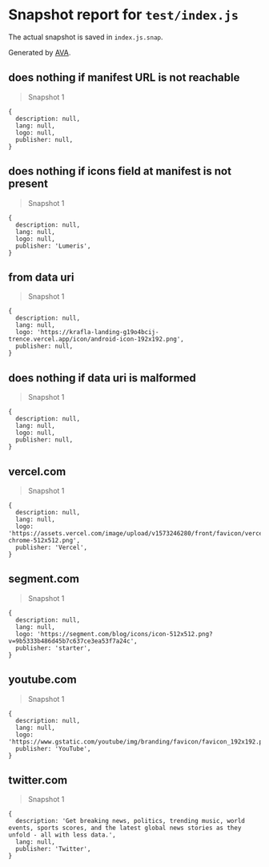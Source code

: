 # Snapshot report for `test/index.js`

The actual snapshot is saved in `index.js.snap`.

Generated by [AVA](https://avajs.dev).

## does nothing if manifest URL is not reachable

> Snapshot 1

    {
      description: null,
      lang: null,
      logo: null,
      publisher: null,
    }

## does nothing if icons field at manifest is not present

> Snapshot 1

    {
      description: null,
      lang: null,
      logo: null,
      publisher: 'Lumeris',
    }

## from data uri

> Snapshot 1

    {
      description: null,
      lang: null,
      logo: 'https://krafla-landing-g19o4bcij-trence.vercel.app/icon/android-icon-192x192.png',
      publisher: null,
    }

## does nothing if data uri is malformed

> Snapshot 1

    {
      description: null,
      lang: null,
      logo: null,
      publisher: null,
    }

## vercel.com

> Snapshot 1

    {
      description: null,
      lang: null,
      logo: 'https://assets.vercel.com/image/upload/v1573246280/front/favicon/vercel/android-chrome-512x512.png',
      publisher: 'Vercel',
    }

## segment.com

> Snapshot 1

    {
      description: null,
      lang: null,
      logo: 'https://segment.com/blog/icons/icon-512x512.png?v=9b5333b486d45b7c637ce3ea53f7a24c',
      publisher: 'starter',
    }

## youtube.com

> Snapshot 1

    {
      description: null,
      lang: null,
      logo: 'https://www.gstatic.com/youtube/img/branding/favicon/favicon_192x192.png',
      publisher: 'YouTube',
    }

## twitter.com

> Snapshot 1

    {
      description: 'Get breaking news, politics, trending music, world events, sports scores, and the latest global news stories as they unfold - all with less data.',
      lang: null,
      publisher: 'Twitter',
    }
